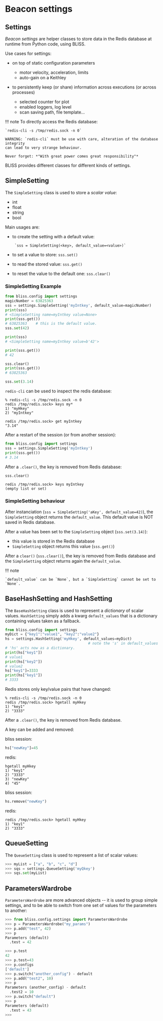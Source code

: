 # Beacon settings

## Settings

*Beacon settings* are helper classes to store data in the Redis database at
runtime from Python code, using BLISS.

Use cases for settings:

* on top of static configuration parameters
    - motor velocity, acceleration, limits
    - auto-gain on a Keithley

* to persistently keep (or share) information across executions (or
  across processes)
    - selected counter for plot
    - enabled loggers, log level
    - scan saving path, file template...


!!! note
    To directly access the Redis database:

    `redis-cli -s /tmp/redis.sock -n 0`

    WARNING: `redis-cli` must be use with care, alteration of the database integrity
    can lead to very strange behaviour.
    
    Never forget: *"With great power comes great responsibility"*


BLISS provides different classes for different kinds of settings.

## SimpleSetting

The `SimpleSetting` class is used to store a *scalar value*:

* int
* float
* string
* bool

Main usages are:

* to create the setting with a default value:

       `sss = SimpleSetting(<key>, default_value=<value>)`

* to set a value to store: `sss.set()`
* to read the stored value: `sss.get()`
* to reset the value to the default one: `sss.clear()`

### SimpleSetting Example

```python
from bliss.config import settings
magicNumber = 63825363
sss = settings.SimpleSetting('myIntkey', default_value=magicNumber)
print(sss)
# <SimpleSetting name=myIntkey value=None>
print(sss.get())
# 63825363    # this is the default value.
sss.set(42)

print(sss)
# <SimpleSetting name=myIntkey value=b'42'>

print(sss.get())
# 42

sss.clear()
print(sss.get())
# 63825363

sss.set(3.14)
```

`redis-cli` can be used to inspect the redis database:
```
% redis-cli -s /tmp/redis.sock -n 0
redis /tmp/redis.sock> keys my*
1) "myHkey"
2) "myIntkey"

redis /tmp/redis.sock> get myIntkey
"3.14"
```

After a restart of the session (or from another session):

```python
from bliss.config import settings
sss = settings.SimpleSetting('myIntkey')
print(sss.get())
# 3.14
```

After a `.clear()`, the key is removed from Redis database:

```python
sss.clear()
```

```
redis /tmp/redis.sock> keys myIntkey
(empty list or set)
```

### SimpleSetting behaviour

After instanciation (`sss = SimpleSetting('aKey', default_value=42)`), the
`SimpleSetting` object returns the `default_value`. This default value is NOT
saved in Redis database.

After a value has been set to the `SimpleSetting` object (`sss.set(3.14)`):

* this value is stored in the Redis database
* `SimpleSetting` object returns this value (`sss.get()`)

After a `clear()` (`sss.clear()`), the key is removed from Redis database and
the `SimpleSetting` object returns again the `default_value`.

!!! note

    `default_value` can be `None`, but a `SimpleSetting` cannot be set to `None`.


## BaseHashSetting and HashSetting

The `BaseHashSetting` class is used to represent a *dictionary* of
scalar values. `HashSetting` simply adds a kwarg `default_values` that
is a dictionary containing values taken as a fallback.

```python
from bliss.config import settings
myDict = {"key1":"value1", "key2":"value2"}
hs = settings.HashSetting('myHkey', default_values=myDict)
                                      # note the 's' in default_values
# 'hs' acts now as a dictionary.
print(hs["key1"])
# value1
print(hs["key2"])
# value2
hs["key1"]=3333
print(hs["key1"])
# 3333
```

Redis stores only key/value pairs that have changed:

```
% redis-cli -s /tmp/redis.sock -n 0
redis /tmp/redis.sock> hgetall myHkey
1) "key1"
2) "3333"
```

After a `.clear()`, the key is removed from Redis database.

A key can be added and removed:

bliss session:
```python
hs["newKey"]=45
```

redis:
```
hgetall myHkey
1) "key1"
2) "3333"
3) "newKey"
4) "45"
```

bliss session:
```python
hs.remove("newKey")
```

redis:
```
redis /tmp/redis.sock> hgetall myHkey
1) "key1"
2) "3333"
```


## QueueSetting

The `QueueSetting` class is used to represent a list of scalar values:

```python
>>> myList = ["a", "b", "c", "d"]
>>> sqs = settings.QueueSetting('myQkey')
>>> sqs.set(myList)
```

## ParametersWardrobe

`ParametersWardrobe` are more advanced objects -- it is used to group
simple settings, and to be able to switch from one set of values for
the parameters to another:

```python
>>> from bliss.config.settings import ParametersWardrobe
>>> p = ParametersWardrobe("my_params")
>>> p.add("test", 42)
>>> p
Parameters (default)
  .test = 42

>>> p.test
42
>>> p.test=43
>>> p.configs
['default']
>>> p.switch("another_config") - default
>>> p.add("test2", 10)
>>> p
Parameters (another_config) - default
  .test2 = 10
>>> p.switch("default")
>>> p
Parameters (default)
  .test = 43
>>>
```
